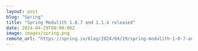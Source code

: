 ```yaml
---
layout: post
blog: "Spring"
title: "Spring Modulith 1.0.7 and 1.1.4 released"
date: 2024-04-29T00:00:00Z
image: images/spring.png
remote_url: "https://spring.io/blog/2024/04/29/spring-modulith-1-0-7-and-1-1-4-released"
---
```

